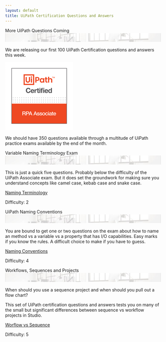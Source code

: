 ```yaml
---
layout: default
title: UiPath Certification Questions and Answers
---
```

<div class="row">


   <div class=" col-6 col-xs-6 col-sm-6 col-md-4 col-lg-4 col-xl-4 mb-2  d-flex align-items-stretch">
      <div class="card" >
         <div class="card-header">More UiPath Questions Coming<a id="twitter-uipath"></a></div>
         <img src="/assets/background-small4.jpg" class="card-img-top" alt="uipath certification">
         <div class="card-body d-flex flex-column">
            <p class="card-text">We are releasing our first 100 UiPath Certification questions and answers this week.</p>
			<img src="/assets/uipath-study-guide.gif" class="img-fluid img-thumbnail mx-auto d-block" alt="uipath certified associate badge">
			<p class="text-center ">We should have 350 questions available through a multitude of UiPath practice exams available by the end of the month.</p>
         </div>
      </div>
   </div>

   <div class=" col-6 col-xs-6 col-sm-6 col-md-4 col-lg-4 col-xl-4 mb-2  d-flex align-items-stretch">
      <div class="card" >
         <div class="card-header">Variable Naming Terminology Exam<a id="twitter-uipath"></a></div>
         <img src="/assets/background-small4.jpg" class="card-img-top" alt="uipath certification">
         <div class="card-body d-flex flex-column">
            <p class="card-text">This is just a quick five questions. Probably below the difficulty of the UiPath Associate exam. But it does set the groundwork for making sure you understand concepts like camel case, kebab case and snake case.</p>
            <p class="text-center mt-auto"><a href="http://uipath.rpacertified.com/2020/10/12/variable-naming-conventions-test.html" class="text-center  btn btn-outline-primary btn-sm">Naming Terminology</a></p>
			<p class="text-center mt-auto">Difficulty: 2</p>
         </div>
      </div>
   </div>
   
   <div class=" col-6 col-xs-6 col-sm-6 col-md-4 col-lg-4 col-xl-4 mb-2  d-flex align-items-stretch">
      <div class="card" >
         <div class="card-header">UiPath Naming Conventions<a id="twitter-uipath"></a></div>
         <img src="/assets/background-small4.jpg" class="card-img-top" alt="uipath certification">
         <div class="card-body d-flex flex-column">
            <p class="card-text">You are bound to get one or two questions on the exam about how to name an method vs a variable vs a property that has I/O capabilities. Easy marks if you know the rules. A difficult choice to make if you have to guess.</p>
            <p class="text-center mt-auto"><a href="http://uipath.rpacertified.com/2020/10/12/kebab-camel-pascal-case-quiz.html" class="text-center  btn btn-outline-primary btn-sm">Naming Conventions</a></p>
			<p class="text-center mt-auto">Difficulty: 4</p>
         </div>
      </div>
   </div>
   
   <div class=" col-6 col-xs-6 col-sm-6 col-md-4 col-lg-4 col-xl-4 mb-2  d-flex align-items-stretch">
      <div class="card" >
         <div class="card-header">Workflows, Sequences and Projects<a id="twitter-uipath"></a></div>
         <img src="/assets/background-small4.jpg" class="card-img-top" alt="uipath certification">
         <div class="card-body d-flex flex-column">
            <p class="card-text">When should you use a sequence project and when should you pull out a flow chart? </p>
			<p class="card-text">This set of UiPath certification questions and answers tests you on many of the small but significant differences between sequence vs workflow projects in Studio.</p>
            <p class="text-center mt-auto"><a href="http://uipath.rpacertified.com/2020/10/12/workflow-sequences-flowcharts-quiz.html" class="text-center  btn btn-outline-primary btn-sm">Worflow vs Sequence</a></p>
			<p class="text-center mt-auto">Difficulty: 5</p>
         </div>
      </div>
   </div>
   
   
   
</div>
